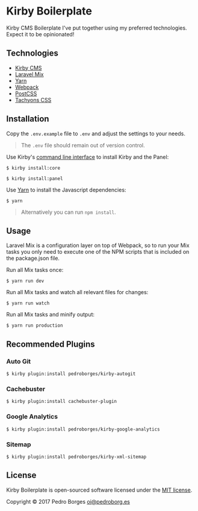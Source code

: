 # Kirby Boilerplate

Kirby CMS Boilerplate I've put together using my preferred technologies. Expect it to be opinionated!

## Technologies
- [Kirby CMS](https://getkirby.com)
- [Laravel Mix](https://github.com/JeffreyWay/laravel-mix/tree/master/docs#readme)
- [Yarn](https://yarnpkg.com)
- [Webpack](https://webpack.js.org)
- [PostCSS](http://postcss.org)
- [Tachyons CSS](http://tachyons.io)

## Installation
Copy the `.env.example` file to `.env` and adjust the settings to your needs.

> The `.env` file should remain out of version control.

Use Kirby's [command line interface](https://github.com/getkirby/cli) to install Kirby and the Panel:

    $ kirby install:core

    $ kirby install:panel

Use [Yarn](https://yarnpkg.com) to install the Javascript dependencies:

    $ yarn

> Alternatively you can run `npm install`.

## Usage
Laravel Mix is a configuration layer on top of Webpack, so to run your Mix tasks you only need to execute one of the NPM scripts that is included on the package.json file.

Run all Mix tasks once:

    $ yarn run dev

Run all Mix tasks and watch all relevant files for changes:

    $ yarn run watch

Run all Mix tasks and minify output:

    $ yarn run production

## Recommended Plugins

### Auto Git

    $ kirby plugin:install pedroborges/kirby-autogit

### Cachebuster

    $ kirby plugin:install cachebuster-plugin

### Google Analytics

    $ kirby plugin:install pedroborges/kirby-google-analytics

### Sitemap

    $ kirby plugin:install pedroborges/kirby-xml-sitemap

## License
Kirby Boilerplate is open-sourced software licensed under the [MIT license](http://www.opensource.org/licenses/mit-license.php).

Copyright © 2017 Pedro Borges <oi@pedroborg.es>
